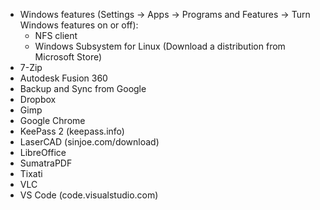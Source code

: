 
- Windows features (Settings -> Apps -> Programs and Features -> Turn Windows features on or off):
  - NFS client
  - Windows Subsystem for Linux (Download a distribution from Microsoft Store)
- 7-Zip
- Autodesk Fusion 360
- Backup and Sync from Google
- Dropbox
- Gimp
- Google Chrome
- KeePass 2 (keepass.info)
- LaserCAD (sinjoe.com/download)
- LibreOffice
- SumatraPDF
- Tixati
- VLC
- VS Code (code.visualstudio.com)
